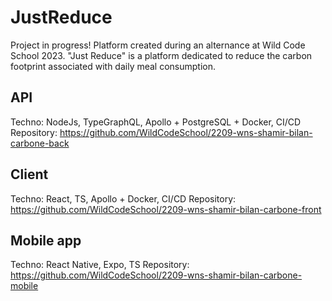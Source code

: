 # JustReduce
Project in progress!
Platform created during an alternance at Wild Code School 2023.
"Just Reduce" is a platform dedicated to reduce the carbon footprint associated with daily meal consumption.

## API 
Techno:      NodeJs, TypeGraphQL, Apollo + PostgreSQL + Docker, CI/CD
Repository:  https://github.com/WildCodeSchool/2209-wns-shamir-bilan-carbone-back

## Client
Techno:      React, TS, Apollo + Docker, CI/CD
Repository:  https://github.com/WildCodeSchool/2209-wns-shamir-bilan-carbone-front

## Mobile app
Techno:      React Native, Expo, TS
Repository:  https://github.com/WildCodeSchool/2209-wns-shamir-bilan-carbone-mobile
